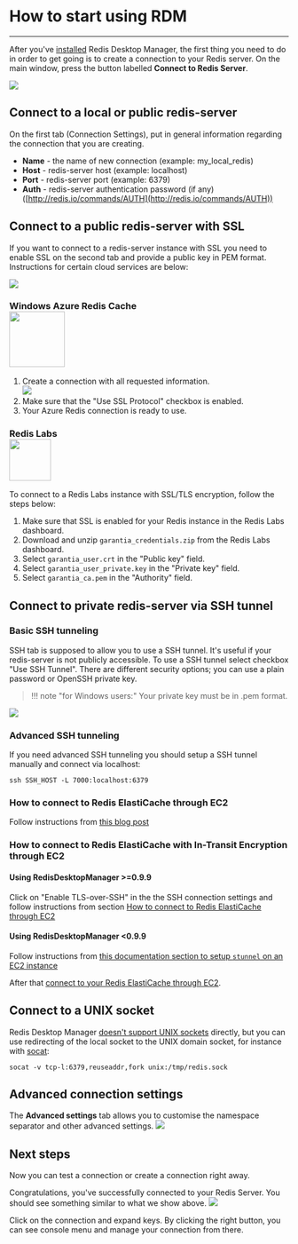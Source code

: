 # **How to start using RDM**
***


After you've [installed](install.md) Redis Desktop Manager, the first thing you need to do in order to get going is to create a connection to your Redis server. On the main window, press the button labelled **Connect to Redis Server**. 

![](http://redisdesktop.com/static/docs/rdm_main.png?v=2)

## Connect to a local or public redis-server
On the first tab (Connection Settings), put in general information regarding the connection that you are creating.

* **Name** - the name of new connection (example: my_local_redis)
* **Host** - redis-server host (example: localhost)
* **Port** - redis-server port (example: 6379)
* **Auth** - redis-server authentication password (if any) ([http://redis.io/commands/AUTH](http://redis.io/commands/AUTH))

## Connect to a public redis-server with SSL
If you want to connect to a redis-server instance with SSL you need to enable SSL on the second tab and provide a public key in PEM format. 
Instructions for certain cloud services are below:

<img src="http://redisdesktop.com/static/docs/rdm_ssl.png?v=2" />


### Windows Azure Redis Cache <br /> <img src="https://docs.microsoft.com/en-us/azure/azure-cache-for-redis/media/index/redis-cache.svg" width="100" />

1. Create a connection with all requested information.
 <br /> <img src="http://redisdesktop.com/static/docs/rdm_ssl_azure.png?v=2" />
2. Make sure that the "Use SSL Protocol" checkbox is enabled.
3. Your Azure Redis connection is ready to use.

### Redis Labs <br /> <img src="https://upload.wikimedia.org/wikipedia/commons/7/75/Redis_Labs_Logo.png" height="75" />
To connect to a Redis Labs instance with SSL/TLS encryption, follow the steps below:

1. Make sure that SSL is enabled for your Redis instance in the Redis Labs dashboard.
2. Download and unzip `garantia_credentials.zip` from the Redis Labs dashboard.
3. Select `garantia_user.crt` in the "Public key" field.
4. Select `garantia_user_private.key` in the "Private key" field.
5. Select `garantia_ca.pem` in the "Authority" field.


## Connect to private redis-server via SSH tunnel
### Basic SSH tunneling
SSH tab is supposed to allow you to use a SSH tunnel. It's useful if your redis-server is not publicly accessible.
To use a SSH tunnel select checkbox "Use SSH Tunnel". There are different security options; you can use a plain password or OpenSSH private key. 

>!!! note "for Windows users:" 
    Your private key must be in .pem format.

<img src="http://redisdesktop.com/static/docs/rdm_ssh.png?v=2" />

### Advanced SSH tunneling
If you need advanced SSH tunneling you should setup a SSH tunnel manually and connect via localhost:
```
ssh SSH_HOST -L 7000:localhost:6379
```

### How to connect to Redis ElastiCache through EC2 
Follow instructions from [this blog post](https://userify.com/blog/howto-connect-redis-ec2-ssh-tunnel-elasticache/)

### How to connect to Redis ElastiCache with In-Transit Encryption through EC2
#### Using RedisDesktopManager >=0.9.9

Click on "Enable TLS-over-SSH" in the the SSH connection settings and follow instructions from section [How to connect to Redis ElastiCache through EC2](#how-to-connect-to-redis-elasticache-through-ec2)


#### Using RedisDesktopManager <0.9.9
Follow instructions from [this documentation section to setup `stunnel` on an EC2 instance](https://docs.aws.amazon.com/AmazonElastiCache/latest/red-ug/in-transit-encryption.html#connect-tls)

After that [connect to your Redis ElastiCache through EC2](#how-to-connect-to-redis-elasticache-through-ec2).

## Connect to a UNIX socket

Redis Desktop Manager [doesn't support UNIX sockets](https://github.com/uglide/RedisDesktopManager/issues/1751) directly, but you can use redirecting of the local socket to the UNIX domain socket, for instance with [socat](https://sourceforge.net/projects/socat):

```
socat -v tcp-l:6379,reuseaddr,fork unix:/tmp/redis.sock
```

## Advanced connection settings
The **Advanced settings** tab allows you to customise the namespace separator and other advanced settings.
<img src="http://redisdesktop.com/static/docs/rdm_advanced_settings.png?v=2" />

## Next steps
Now you can test a connection or create a connection right away. 

Congratulations, you've successfully connected to your Redis Server. You should see something similar to what we show above.
![](http://redisdesktop.com/static/docs/rdm_main2.png?v=2)


Click on the connection and expand keys. By clicking the right button, you can see console menu and manage your connection from there. 
